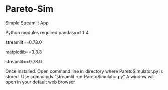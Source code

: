 # Pareto-Sim
Simple Streamlit App

Python modules required 
pandas==1.1.4

streamlit==0.78.0

matplotlib==3.3.3

streamlit==0.78.0

Once installed. 
Open command line in directory where ParetoSimulator.py is stored.
Use commands "streamlit run ParetoSimulator.py"
A window will open in your default web browser 
